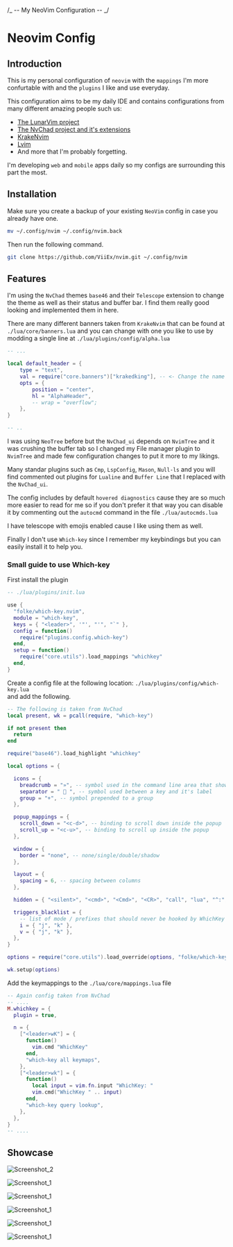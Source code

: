 /_ -- My NeoVim Configuration -- _/

# Neovim Config

## Introduction

This is my personal configuration of `neovim` with the `mappings` I'm more confurtable with
and the `plugins` I like and use everyday.

This configuration aims to be my daily IDE and contains configurations from many different amazing people such us:

- [The LunarVim project](https://github.com/LunarVim/LunarVim)
- [The NvChad project and it's extensions](https://github.com/NvChad/NvChad)
- [KrakeNvim](https://github.com/dharmx/nvim)
- [Lvim](https://github.com/lvim-tech/lvim)
- And more that I'm probably forgetting.

I'm developing `web` and `mobile` apps daily so my configs are surrounding this part the most.

## Installation

Make sure you create a backup of your existing `NeoVim` config in case you already have one.

```sh
mv ~/.config/nvim ~/.config/nvim.back
```

Then run the following command.

```sh
git clone https://github.com/ViiEx/nvim.git ~/.config/nvim
```

## Features

I'm using the `NvChad` themes `base46` and their `Telescope` extension to change the theme as well as their status and buffer bar. I find them really good looking and implemented them in here.

There are many different banners taken from `KrakeNvim` that can be found at `./lua/core/banners.lua` and you can change with one you like to use by modding a single line at `./lua/plugins/config/alpha.lua`

```lua
-- ...

local default_header = {
	type = "text",
	val = require("core.banners")["krakedking"], -- <- Change the name here.
	opts = {
		position = "center",
		hl = "AlphaHeader",
		-- wrap = "overflow";
	},
}

-- ..
```

<!-- I'm using `NeoTree` instaed of the `NvimTree` cause I find it really fancy and of course `ToggleTerm` for the terminals. -->

I was using `NeoTree` before but the `NvChad_ui` depends on `NvimTree` and it was crushing the buffer tab so I changed my File manager plugin to `NvimTree` and made few configuration changes to put it more to my likings.

Many standar plugins such as `Cmp`, `LspConfig`, `Mason`, `Null-ls` and you will find commented out plugins for `Lualine` and `Buffer Line` that I replaced with the `NvChad_ui`.

The config includes by default `hovered diagnostics` cause they are so much more easier to read for me
so if you don't prefer it that way you can disable it
by commenting out the `autocmd` command in the file `./lua/autocmds.lua`

I have telescope with emojis enabled cause I like using them as well.

Finally I don't use `Which-key` since I remember my keybindings but you can easily install it to help you.

### Small guide to use Which-key

First install the plugin

```lua
-- ./lua/plugins/init.lua

use {
  "folke/which-key.nvim",
  module = "which-key",
  keys = { "<leader>", '"', "'", "`" },
  config = function()
    require("plugins.config.which-key")
  end,
  setup = function()
    require("core.utils").load_mappings "whichkey"
  end,
}

```

Create a config file at the following location: `./lua/plugins/config/which-key.lua` \
and add the following.

```lua
-- The following is taken from NvChad
local present, wk = pcall(require, "which-key")

if not present then
  return
end

require("base46").load_highlight "whichkey"

local options = {

  icons = {
    breadcrumb = "»", -- symbol used in the command line area that shows your active key combo
    separator = "  ", -- symbol used between a key and it's label
    group = "+", -- symbol prepended to a group
  },

  popup_mappings = {
    scroll_down = "<c-d>", -- binding to scroll down inside the popup
    scroll_up = "<c-u>", -- binding to scroll up inside the popup
  },

  window = {
    border = "none", -- none/single/double/shadow
  },

  layout = {
    spacing = 6, -- spacing between columns
  },

  hidden = { "<silent>", "<cmd>", "<Cmd>", "<CR>", "call", "lua", "^:", "^ " },

  triggers_blacklist = {
    -- list of mode / prefixes that should never be hooked by WhichKey
    i = { "j", "k" },
    v = { "j", "k" },
  },
}

options = require("core.utils").load_override(options, "folke/which-key.nvim")

wk.setup(options)
```

Add the keymappings to the `./lua/core/mappings.lua` file

```lua
-- Again config taken from NvChad
-- ....
M.whichkey = {
  plugin = true,

  n = {
    ["<leader>wK"] = {
      function()
        vim.cmd "WhichKey"
      end,
      "which-key all keymaps",
    },
    ["<leader>wk"] = {
      function()
        local input = vim.fn.input "WhichKey: "
        vim.cmd("WhichKey " .. input)
      end,
      "which-key query lookup",
    },
  },
}
-- ....
```

## Showcase

![Screenshot_2](./assets/Screenshot_2022-12-09-22-21-58_3840x3600.png)

![Screenshot_1](./assets/Screenshot_2022-12-10-12-27-51_3840x3600.png)

![Screenshot_1](./assets/Screenshot_2022-12-09-22-23-24_3840x3600.png)

![Screenshot_1](./assets/Screenshot_2022-12-09-22-23-47_3840x3600.png)

![Screenshot_1](./assets/Screenshot_2022-12-09-22-24-41_3840x3600.png)

![Screenshot_1](./assets/Screenshot_2022-12-09-22-25-23_3840x3600.png)
